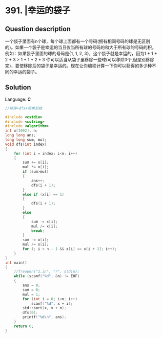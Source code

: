 # 391. |幸运的袋子

## Question description


一个袋子里面有n个球，每个球上面都有一个号码(拥有相同号码的球是无区别的)。如果一个袋子是幸运的当且仅当所有球的号码的和大于所有球的号码的积。
 例如：如果袋子里面的球的号码是{1, 1, 2, 3}，这个袋子就是幸运的，因为1 + 1 + 2 + 3 > 1 * 1 * 2 * 3
 你可以适当从袋子里移除一些球(可以移除0个,但是别移除完)，要使移除后的袋子是幸运的。现在让你编程计算一下你可以获得的多少种不同的幸运的袋子。


## Solution

Language: **C**

```C
//排序+dfs+简单剪枝

#include <cstdio>
#include <cstring>
#include <algorithm>
int x[1002], n;
long long ans;
long long sum, mul;
void dfs(int index)
{
    for (int i = index; i<n; i++)
    {
        sum += x[i];
        mul *= x[i];
        if (sum>mul)
        {
            ans++;
            dfs(i + 1);
        }
        else if (x[i] == 1)
        {
            dfs(i + 1);
        }
        else
        {
            sum -= x[i];
            mul /= x[i];
            break;
        }
        sum -= x[i];
        mul /= x[i];
        for (; i < n - 1 && x[i] == x[i + 1]; i++);
    }
}
int main()
{
    //freopen("1.in", "r", stdin);
    while (scanf("%d", &n) != EOF)
    {
        ans = 0;
        sum = 0;
        mul = 1;
        for (int i = 0; i<n; i++)
            scanf("%d", x + i);
        std::sort(x, x + n);
        dfs(0);
        printf("%d\n", ans);
    }
    return 0;
}
```



